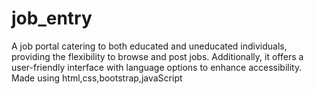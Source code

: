 # job_entry
A job portal catering to both educated and uneducated individuals, providing the flexibility to browse and post jobs. Additionally, it offers a user-friendly interface with language options to enhance accessibility.
Made using html,css,bootstrap,javaScript
